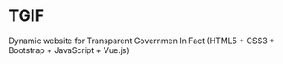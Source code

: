 # TGIF
Dynamic website for Transparent Governmen In Fact (HTML5 + CSS3 + Bootstrap + JavaScript + Vue.js)

